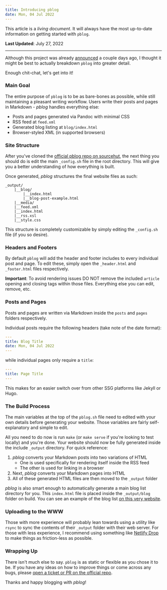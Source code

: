 ```yaml
---
title: Introducing pblog
date: Mon, 04 Jul 2022
---
```


This article is a *living document*. It will always have the most up-to-date information on getting started with `pblog`.

**Last Updated**: July 27, 2022

---

Although this project was already [announced](/blog/pblog-launch.html) a couple days ago, I thought it might be best to actually breakdown `pblog` into greater detail.

Enough chit-chat, let's get into it!

### Main Goal

The entire purpose of `pblog` is to be as bare-bones as possible, while still maintaining a pleasant writing workflow. Users write their posts and pages in Markdown - *pblog* handles everything else:

- Posts and pages generated via Pandoc with minimal CSS
- RSS feed at `feed.xml`
- Generated blog listing at `blog/index.html`
- Browser-styled XML (in supported browsers)

### Site Structure

After you've cloned the [official pblog repo on sourcehut](https://git.btxx.org/pblog), the next thing you should do is edit the main `_config.sh` file in the root directory. This will give you a better understanding of how everything is built.

Once generated, *pblog* structures the final website files as such:

```shell
_output/
    |__blog/
        |__index.html
        |__blog-post-example.html
    |__media/
    |__feed.xml
    |__index.html
    |__rss.xsl
    |__style.css
```

This structure is completely customizable by simply editing the `_config.sh` file (if you so desire).

### Headers and Footers

By default `pblog` will add the header and footer includes to every individual post and page. To edit these, simply open the `_header.html` and `_footer.html` files respectively.

**Important**: To avoid rendering issues DO NOT remove the included `article` opening and closing tags within those files. Everything else you can edit, remove, etc.

### Posts and Pages

Posts and pages are written via Markdown inside the `posts` and `pages` folders respectively.

Individual posts require the following headers (take note of the date format):

```yaml
---
title: Blog Title
date: Mon, 04 Jul 2022
---
```

while individual pages only require a `title`:

```yaml
---
title: Page Title
---
```

This makes for an easier switch over from other SSG platforms like Jekyll or Hugo.

### The Build Process

The main variables at the top of the `pblog.sh` file need to edited with your own details before generating your website. Those variables are fairly self-explanatory and simple to edit.

All you need to do now is run `make` (or `make serve` if you're looking to test locally) and you're done. Your website should now be fully generated inside the include `_output` directory. For quick reference:

1. *pblog* converts your Markdown posts into two variations of HTML
    - One is used specifically for rendering itself inside the RSS feed
    - The other is used for linking in a browser
2. Next, *pblog* converts your Markdown pages into HTML
3. All of these generated HTML files are then moved to the `_output` folder

*pblog* is also smart enough to automatically generate a main blog list directory for you. This `index.html` file is placed inside the `_output/blog` folder on build. You can see an example of the blog list [on this very website](/blog).

### Uploading to the WWW

Those with more experience will probably lean towards using a utility like `rsync` to sync the contents of their `_output` folder with their web server. For those with less experience, I recommend using something like [Netlify Drop](https://app.netlify.com/drop) to make things as friction-less as possible.

### Wrapping Up

There isn't much else to say. `pblog` is as static or flexible as you chose it to be. If you have any ideas on how to improve things or come across any bugs, please [open a ticket or PR on the official repo](https://git.sr.ht/~bt/pblog).

Thanks and happy blogging with *pblog*!
